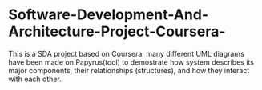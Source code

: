 # Software-Development-And-Architecture-Project-Coursera-
This is a SDA project based on Coursera, many different UML diagrams have been made on Papyrus(tool) to demostrate how system describes its major components, their relationships (structures), and how they interact with each other.
